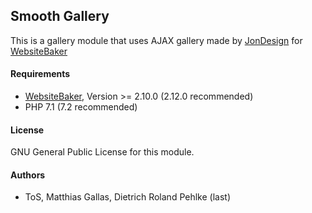 ## Smooth Gallery

This is a gallery module that uses AJAX gallery made by [JonDesign][1]
for [WebsiteBaker][2]

#### Requirements
* [WebsiteBaker][2], Version >= 2.10.0 (2.12.0 recommended)
* PHP 7.1 (7.2 recommended)

#### License
GNU General Public License for this module.

#### Authors
* ToS, Matthias Gallas, Dietrich Roland Pehlke (last)



[1]: http://english.jondesign.net "JonDesign"
[2]: https://websitebaker.org/pages/en/home.php "WebsiteBaker"